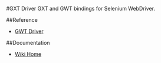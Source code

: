 #GXT Driver
GXT and GWT bindings for Selenium WebDriver.

##Reference
* <a href="https://github.com/niloc132/gwt-driver">GWT Driver</a>

##Documentation
* <a href="https://github.com/niloc132/gxt-driver/wiki">Wiki Home</a>
